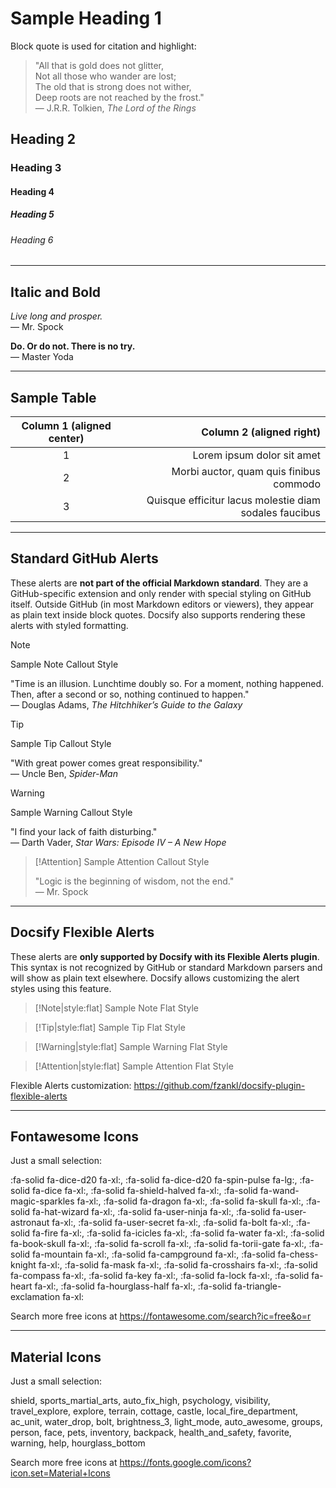 # Sample Heading 1

Block quote is used for citation and highlight:

> "All that is gold does not glitter,  
> Not all those who wander are lost;  
> The old that is strong does not wither,  
> Deep roots are not reached by the frost."  
> — J.R.R. Tolkien, *The Lord of the Rings*

## Heading 2

### Heading 3

#### Heading 4

##### Heading 5

###### Heading 6

---

## Italic and Bold

*Live long and prosper.*  
— Mr. Spock

**Do. Or do not. There is no try.**  
— Master Yoda

---

## Sample Table

| Column 1 (aligned center) | Column 2 (aligned right) |
|:--------:|---------:|
| 1 | Lorem ipsum dolor sit amet |
| 2 | Morbi auctor, quam quis finibus commodo |
| 3 | Quisque efficitur lacus molestie diam sodales faucibus |

---

## Standard GitHub Alerts

These alerts are **not part of the official Markdown standard**. They are a GitHub-specific extension and only render with special styling on GitHub itself. Outside GitHub (in most Markdown editors or viewers), they appear as plain text inside block quotes. Docsify also supports rendering these alerts with styled formatting.

> [!Note]
> Sample Note Callout Style  
>  
> "Time is an illusion. Lunchtime doubly so. For a moment, nothing happened. Then, after a second or so, nothing continued to happen."  
> — Douglas Adams, *The Hitchhiker’s Guide to the Galaxy*

> [!Tip]
> Sample Tip Callout Style  
>  
> "With great power comes great responsibility."  
> — Uncle Ben, *Spider-Man*

> [!Warning]
> Sample Warning Callout Style  
>  
> "I find your lack of faith disturbing."  
> — Darth Vader, *Star Wars: Episode IV – A New Hope*

> [!Attention]
> Sample Attention Callout Style  
>  
> "Logic is the beginning of wisdom, not the end."  
> — Mr. Spock

---

## Docsify Flexible Alerts

These alerts are **only supported by Docsify with its Flexible Alerts plugin**. This syntax is not recognized by GitHub or standard Markdown parsers and will show as plain text elsewhere. Docsify allows customizing the alert styles using this feature.

> [!Note|style:flat]
> Sample Note Flat Style

> [!Tip|style:flat]
> Sample Tip Flat Style

> [!Warning|style:flat]
> Sample Warning Flat Style

> [!Attention|style:flat]
> Sample Attention Flat Style

Flexible Alerts customization: https://github.com/fzankl/docsify-plugin-flexible-alerts

---

## Fontawesome Icons 

Just a small selection:

:fa-solid fa-dice-d20 fa-xl:, 
:fa-solid fa-dice-d20 fa-spin-pulse fa-lg:, 
:fa-solid fa-dice fa-xl:, 
:fa-solid fa-shield-halved fa-xl:, 
:fa-solid fa-wand-magic-sparkles fa-xl:, 
:fa-solid fa-dragon fa-xl:, 
:fa-solid fa-skull fa-xl:, 
:fa-solid fa-hat-wizard fa-xl:, 
:fa-solid fa-user-ninja fa-xl:, 
:fa-solid fa-user-astronaut fa-xl:, 
:fa-solid fa-user-secret fa-xl:, 
:fa-solid fa-bolt fa-xl:, 
:fa-solid fa-fire fa-xl:, 
:fa-solid fa-icicles fa-xl:, 
:fa-solid fa-water fa-xl:, 
:fa-solid fa-book-skull fa-xl:, 
:fa-solid fa-scroll fa-xl:, 
:fa-solid fa-torii-gate fa-xl:, 
:fa-solid fa-mountain fa-xl:, 
:fa-solid fa-campground fa-xl:, 
:fa-solid fa-chess-knight fa-xl:, 
:fa-solid fa-mask fa-xl:, 
:fa-solid fa-crosshairs fa-xl:, 
:fa-solid fa-compass fa-xl:, 
:fa-solid fa-key fa-xl:, 
:fa-solid fa-lock fa-xl:, 
:fa-solid fa-heart fa-xl:, 
:fa-solid fa-hourglass-half fa-xl:, 
:fa-solid fa-triangle-exclamation fa-xl:

Search more free icons at https://fontawesome.com/search?ic=free&o=r

---

## Material Icons

Just a small selection:

<span class="material-icons">shield</span>, 
<span class="material-icons">sports_martial_arts</span>, 
<span class="material-icons">auto_fix_high</span>, 
<span class="material-icons">psychology</span>, 
<span class="material-icons">visibility</span>, 
<span class="material-icons">travel_explore</span>, 
<span class="material-icons">explore</span>, 
<span class="material-icons">terrain</span>, 
<span class="material-icons">cottage</span>, 
<span class="material-icons">castle</span>, 
<span class="material-icons">local_fire_department</span>, 
<span class="material-icons">ac_unit</span>, 
<span class="material-icons">water_drop</span>, 
<span class="material-icons">bolt</span>, 
<span class="material-icons">brightness_3</span>, 
<span class="material-icons">light_mode</span>, 
<span class="material-icons">auto_awesome</span>, 
<span class="material-icons">groups</span>, 
<span class="material-icons">person</span>, 
<span class="material-icons">face</span>, 
<span class="material-icons">pets</span>, 
<span class="material-icons">inventory</span>, 
<span class="material-icons">backpack</span>, 
<span class="material-icons">health_and_safety</span>, 
<span class="material-icons">favorite</span>, 
<span class="material-icons">warning</span>, 
<span class="material-icons">help</span>, 
<span class="material-icons">hourglass_bottom</span>

Search more free icons at https://fonts.google.com/icons?icon.set=Material+Icons
